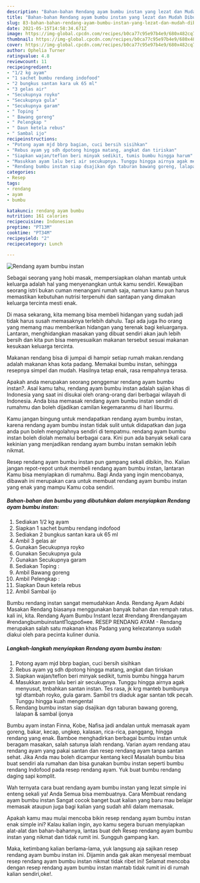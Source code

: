 ```yaml
---
description: "Bahan-bahan Rendang ayam bumbu instan yang lezat dan Mudah Dibuat"
title: "Bahan-bahan Rendang ayam bumbu instan yang lezat dan Mudah Dibuat"
slug: 83-bahan-bahan-rendang-ayam-bumbu-instan-yang-lezat-dan-mudah-dibuat
date: 2021-05-15T14:58:34.671Z
image: https://img-global.cpcdn.com/recipes/b0ca77c95e97b4e9/680x482cq70/rendang-ayam-bumbu-instan-foto-resep-utama.jpg
thumbnail: https://img-global.cpcdn.com/recipes/b0ca77c95e97b4e9/680x482cq70/rendang-ayam-bumbu-instan-foto-resep-utama.jpg
cover: https://img-global.cpcdn.com/recipes/b0ca77c95e97b4e9/680x482cq70/rendang-ayam-bumbu-instan-foto-resep-utama.jpg
author: Ophelia Turner
ratingvalue: 4.8
reviewcount: 11
recipeingredient:
- "1/2 kg ayam"
- "1 sachet bumbu rendang indofood"
- "2 bungkus santan kara uk 65 ml"
- "3 gelas air"
- "Secukupnya royko"
- "Secukupnya gula"
- "Secukupnya garam"
- " Toping "
- " Bawang goreng"
- " Pelengkap "
- " Daun ketela rebus"
- " Sambal ijo"
recipeinstructions:
- "Potong ayam mjd bbrp bagian, cuci bersih sisihkan"
- "Rebus ayam yg sdh dpotong hingga matang, angkat dan tiriskan"
- "Siapkan wajan/teflon beri minyak sedikit, tumis bumbu hingga harum"
- "Masukkan ayam lalu beri air secukupnya. Tunggu hingga airnya agak menyusut, tmbahkan santan instan. Tes rasa, jk krg manteb bumbunya tgl dtambah royko, gula garam. Sambil trs diaduk agar santan tdk pecah. Tunggu hingga kuah mengental"
- "Rendang bumbu instan siap dsajikan dgn taburan bawang goreng, lalapan &amp; sambal ijonya"
categories:
- Resep
tags:
- rendang
- ayam
- bumbu

katakunci: rendang ayam bumbu 
nutrition: 161 calories
recipecuisine: Indonesian
preptime: "PT13M"
cooktime: "PT34M"
recipeyield: "2"
recipecategory: Lunch

---
```



![Rendang ayam bumbu instan](https://img-global.cpcdn.com/recipes/b0ca77c95e97b4e9/680x482cq70/rendang-ayam-bumbu-instan-foto-resep-utama.jpg)

Sebagai seorang yang hobi masak, mempersiapkan olahan mantab untuk keluarga adalah hal yang menyenangkan untuk kamu sendiri. Kewajiban seorang istri bukan cuman menangani rumah saja, namun kamu pun harus memastikan kebutuhan nutrisi terpenuhi dan santapan yang dimakan keluarga tercinta mesti enak.

Di masa  sekarang, kita memang bisa membeli hidangan yang sudah jadi tidak harus susah memasaknya terlebih dahulu. Tapi ada juga lho orang yang memang mau memberikan hidangan yang terenak bagi keluarganya. Lantaran, menghidangkan masakan yang dibuat sendiri akan jauh lebih bersih dan kita pun bisa menyesuaikan makanan tersebut sesuai makanan kesukaan keluarga tercinta. 

Makanan rendang bisa di jumpai di hampir setiap rumah makan.rendang adalah makanan khas kota padang. Memakai bumbu instan, sehingga resepnya simpel dan mudah. Hasilnya tetap enak, rasa rempahnya terasa.

Apakah anda merupakan seorang penggemar rendang ayam bumbu instan?. Asal kamu tahu, rendang ayam bumbu instan adalah sajian khas di Indonesia yang saat ini disukai oleh orang-orang dari berbagai wilayah di Indonesia. Anda bisa memasak rendang ayam bumbu instan sendiri di rumahmu dan boleh dijadikan camilan kegemaranmu di hari liburmu.

Kamu jangan bingung untuk mendapatkan rendang ayam bumbu instan, karena rendang ayam bumbu instan tidak sulit untuk didapatkan dan juga anda pun boleh mengolahnya sendiri di tempatmu. rendang ayam bumbu instan boleh diolah memalui berbagai cara. Kini pun ada banyak sekali cara kekinian yang menjadikan rendang ayam bumbu instan semakin lebih nikmat.

Resep rendang ayam bumbu instan pun gampang sekali dibikin, lho. Kalian jangan repot-repot untuk membeli rendang ayam bumbu instan, lantaran Kamu bisa menyiapkan di rumahmu. Bagi Anda yang ingin mencobanya, dibawah ini merupakan cara untuk membuat rendang ayam bumbu instan yang enak yang mampu Kamu coba sendiri.

<!--inarticleads1-->

##### Bahan-bahan dan bumbu yang dibutuhkan dalam menyiapkan Rendang ayam bumbu instan:

1. Sediakan 1/2 kg ayam
1. Siapkan 1 sachet bumbu rendang indofood
1. Sediakan 2 bungkus santan kara uk 65 ml
1. Ambil 3 gelas air
1. Gunakan Secukupnya royko
1. Gunakan Secukupnya gula
1. Gunakan Secukupnya garam
1. Sediakan  Toping :
1. Ambil  Bawang goreng
1. Ambil  Pelengkap :
1. Siapkan  Daun ketela rebus
1. Ambil  Sambal ijo


Bumbu rendang instan sangat memudahkan Anda. Rendang Ayam Adabi Masakan Rendang biasanya menggunakan banyak bahan dan rempah ratus. kali ini, kita. Rendang Ayam Bumbu Instant lezat #rendang #rendangayam #rendangbumbuinstantПодробнее. RESEP RENDANG AYAM - Rendang merupakan salah satu makanan khas Padang yang kelezatannya sudah diakui oleh para pecinta kuliner dunia. 

<!--inarticleads2-->

##### Langkah-langkah menyiapkan Rendang ayam bumbu instan:

1. Potong ayam mjd bbrp bagian, cuci bersih sisihkan
1. Rebus ayam yg sdh dpotong hingga matang, angkat dan tiriskan
1. Siapkan wajan/teflon beri minyak sedikit, tumis bumbu hingga harum
1. Masukkan ayam lalu beri air secukupnya. Tunggu hingga airnya agak menyusut, tmbahkan santan instan. Tes rasa, jk krg manteb bumbunya tgl dtambah royko, gula garam. Sambil trs diaduk agar santan tdk pecah. Tunggu hingga kuah mengental
1. Rendang bumbu instan siap dsajikan dgn taburan bawang goreng, lalapan &amp; sambal ijonya


Bumbu ayam instan Finna, Kobe, Nafisa jadi andalan untuk memasak ayam goreng, bakar, kecap, ungkep, kalasan, rica-rica, panggang, hingga rendang yang enak. Bamboe menghadirkan berbagai bumbu instan untuk beragam masakan, salah satunya ialah rendang. Varian ayam rendang atau rendang ayam yang pakai santan dan resep rendang ayam tanpa santan sehat. Jika Anda mau boleh dicampur kentang kecil Masalah bumbu bisa buat sendiri ala rumahan dan bisa gunakan bumbu instan seperti bumbu rendang Indofood pada resep rendang ayam. Yuk buat bumbu rendang daging sapi komplit. 

Wah ternyata cara buat rendang ayam bumbu instan yang lezat simple ini enteng sekali ya! Anda Semua bisa membuatnya. Cara Membuat rendang ayam bumbu instan Sangat cocok banget buat kalian yang baru mau belajar memasak ataupun juga bagi kalian yang sudah ahli dalam memasak.

Apakah kamu mau mulai mencoba bikin resep rendang ayam bumbu instan enak simple ini? Kalau kalian ingin, ayo kamu segera buruan menyiapkan alat-alat dan bahan-bahannya, lantas buat deh Resep rendang ayam bumbu instan yang nikmat dan tidak rumit ini. Sungguh gampang kan. 

Maka, ketimbang kalian berlama-lama, yuk langsung aja sajikan resep rendang ayam bumbu instan ini. Dijamin anda gak akan menyesal membuat resep rendang ayam bumbu instan nikmat tidak ribet ini! Selamat mencoba dengan resep rendang ayam bumbu instan mantab tidak rumit ini di rumah kalian sendiri,oke!.

